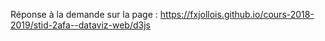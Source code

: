 Réponse à la demande sur la page : 
  <https://fxjollois.github.io/cours-2018-2019/stid-2afa--dataviz-web/d3js>

